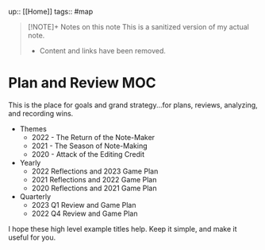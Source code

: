 up:: [[Home]]
tags::  #map

> [!NOTE]+ Notes on this note
> This is a sanitized version of my actual note. 
> - Content and links have been removed.

# Plan and Review MOC
This is the place for goals and grand strategy...for plans, reviews, analyzing, and recording wins.

- Themes
	- 2022 - The Return of the Note-Maker
	- 2021 - The Season of Note-Making
	- 2020 - Attack of the Editing Credit
- Yearly
	- 2022 Reflections and 2023 Game Plan
	- 2021 Reflections and 2022 Game Plan
	- 2020 Reflections and 2021 Game Plan
- Quarterly
	- 2023 Q1 Review and Game Plan
	- 2022 Q4 Review and Game Plan

I hope these high level example titles help. Keep it simple, and make it useful for you.